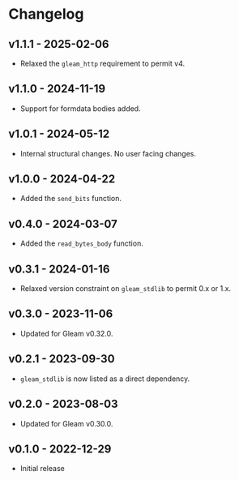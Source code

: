 # Changelog

## v1.1.1 - 2025-02-06

- Relaxed the `gleam_http` requirement to permit v4.

## v1.1.0 - 2024-11-19

- Support for formdata bodies added.

## v1.0.1 - 2024-05-12

- Internal structural changes. No user facing changes.

## v1.0.0 - 2024-04-22

- Added the `send_bits` function.

## v0.4.0 - 2024-03-07

- Added the `read_bytes_body` function.

## v0.3.1 - 2024-01-16

- Relaxed version constraint on `gleam_stdlib` to permit 0.x or 1.x.

## v0.3.0 - 2023-11-06

- Updated for Gleam v0.32.0.

## v0.2.1 - 2023-09-30

- `gleam_stdlib` is now listed as a direct dependency.

## v0.2.0 - 2023-08-03

- Updated for Gleam v0.30.0.

## v0.1.0 - 2022-12-29

- Initial release
